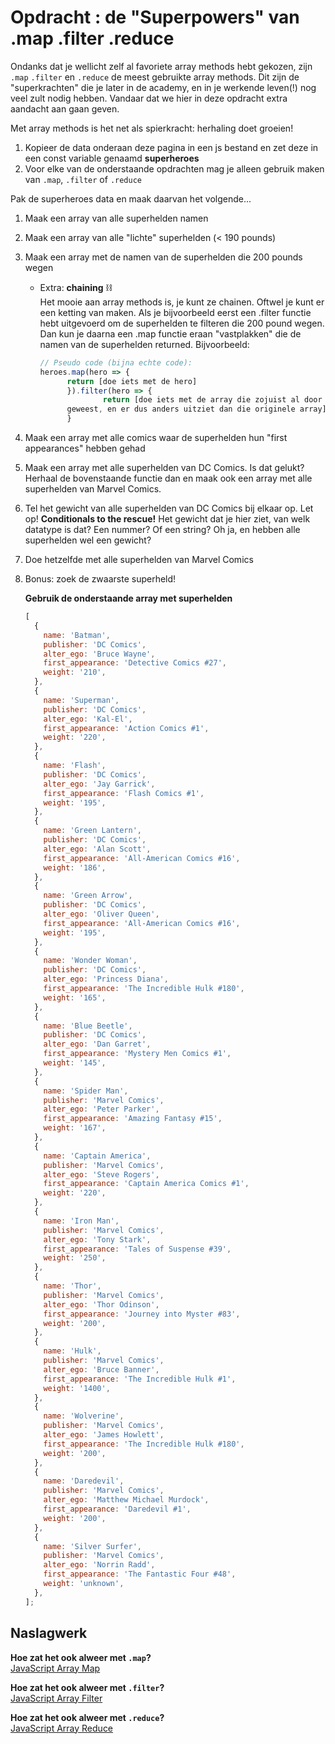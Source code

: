 # Opdracht : de "Superpowers" van .map .filter .reduce

Ondanks dat je wellicht zelf al favoriete array methods hebt gekozen, zijn `.map` `.filter` en `.reduce` de meest gebruikte array methods. Dit zijn de "superkrachten" die je later in de academy, en in je werkende leven(!) nog veel zult nodig hebben. Vandaar dat we hier in deze opdracht extra aandacht aan gaan geven.

Met array methods is het net als spierkracht: herhaling doet groeien!

1. Kopieer de data onderaan deze pagina in een js bestand en zet deze in een const variable genaamd **superheroes**
2. Voor elke van de onderstaande opdrachten mag je alleen gebruik maken van `.map`, `.filter` of `.reduce`

Pak de superheroes data en maak daarvan het volgende...

1. Maak een array van alle superhelden namen
2. Maak een array van alle "lichte" superhelden (< 190 pounds)
3. Maak een array met de namen van de superhelden die 200 pounds wegen

   - Extra: **chaining** ⛓️  
     Het mooie aan array methods is, je kunt ze chainen. Oftwel je kunt er een ketting van maken. Als je bijvoorbeeld eerst een .filter functie hebt uitgevoerd om de superhelden te filteren die 200 pound wegen. Dan kun je daarna een .map functie eraan "vastplakken" die de namen van de superhelden returned. Bijvoorbeeld:

     ```javascript
     // Pseudo code (bijna echte code):
     heroes.map(hero => {
           return [doe iets met de hero]
           }).filter(hero => {
                   return [doe iets met de array die zojuist al door de map functie heen is
           geweest, en er dus anders uitziet dan die originele array]
           }
     ```

4. Maak een array met alle comics waar de superhelden hun "first appearances" hebben gehad
5. Maak een array met alle superhelden van DC Comics. Is dat gelukt? Herhaal de bovenstaande functie dan en maak ook een array met alle superhelden van Marvel Comics.
6. Tel het gewicht van alle superhelden van DC Comics bij elkaar op. Let op! **Conditionals to the rescue!** Het gewicht dat je hier ziet, van welk datatype is dat? Een nummer? Of een string? Oh ja, en hebben alle superhelden wel een gewicht?
7. Doe hetzelfde met alle superhelden van Marvel Comics
8. Bonus: zoek de zwaarste superheld!

   **Gebruik de onderstaande array met superhelden**

   ```javascript
   [
     {
       name: 'Batman',
       publisher: 'DC Comics',
       alter_ego: 'Bruce Wayne',
       first_appearance: 'Detective Comics #27',
       weight: '210',
     },
     {
       name: 'Superman',
       publisher: 'DC Comics',
       alter_ego: 'Kal-El',
       first_appearance: 'Action Comics #1',
       weight: '220',
     },
     {
       name: 'Flash',
       publisher: 'DC Comics',
       alter_ego: 'Jay Garrick',
       first_appearance: 'Flash Comics #1',
       weight: '195',
     },
     {
       name: 'Green Lantern',
       publisher: 'DC Comics',
       alter_ego: 'Alan Scott',
       first_appearance: 'All-American Comics #16',
       weight: '186',
     },
     {
       name: 'Green Arrow',
       publisher: 'DC Comics',
       alter_ego: 'Oliver Queen',
       first_appearance: 'All-American Comics #16',
       weight: '195',
     },
     {
       name: 'Wonder Woman',
       publisher: 'DC Comics',
       alter_ego: 'Princess Diana',
       first_appearance: 'The Incredible Hulk #180',
       weight: '165',
     },
     {
       name: 'Blue Beetle',
       publisher: 'DC Comics',
       alter_ego: 'Dan Garret',
       first_appearance: 'Mystery Men Comics #1',
       weight: '145',
     },
     {
       name: 'Spider Man',
       publisher: 'Marvel Comics',
       alter_ego: 'Peter Parker',
       first_appearance: 'Amazing Fantasy #15',
       weight: '167',
     },
     {
       name: 'Captain America',
       publisher: 'Marvel Comics',
       alter_ego: 'Steve Rogers',
       first_appearance: 'Captain America Comics #1',
       weight: '220',
     },
     {
       name: 'Iron Man',
       publisher: 'Marvel Comics',
       alter_ego: 'Tony Stark',
       first_appearance: 'Tales of Suspense #39',
       weight: '250',
     },
     {
       name: 'Thor',
       publisher: 'Marvel Comics',
       alter_ego: 'Thor Odinson',
       first_appearance: 'Journey into Myster #83',
       weight: '200',
     },
     {
       name: 'Hulk',
       publisher: 'Marvel Comics',
       alter_ego: 'Bruce Banner',
       first_appearance: 'The Incredible Hulk #1',
       weight: '1400',
     },
     {
       name: 'Wolverine',
       publisher: 'Marvel Comics',
       alter_ego: 'James Howlett',
       first_appearance: 'The Incredible Hulk #180',
       weight: '200',
     },
     {
       name: 'Daredevil',
       publisher: 'Marvel Comics',
       alter_ego: 'Matthew Michael Murdock',
       first_appearance: 'Daredevil #1',
       weight: '200',
     },
     {
       name: 'Silver Surfer',
       publisher: 'Marvel Comics',
       alter_ego: 'Norrin Radd',
       first_appearance: 'The Fantastic Four #48',
       weight: 'unknown',
     },
   ];
   ```

## Naslagwerk

**Hoe zat het ook alweer met `.map`?**  
[JavaScript Array Map](https://www.youtube.com/watch?v=G3BS3sh3D8Q&t=1s)

**Hoe zat het ook alweer met `.filter`?**  
[JavaScript Array Filter](https://www.youtube.com/watch?v=4_iT6EGkQfk)

**Hoe zat het ook alweer met `.reduce`?**  
[JavaScript Array Reduce](https://www.youtube.com/watch?v=g1C40tDP0Bk)
